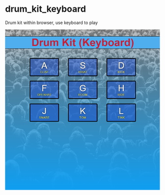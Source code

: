 # drum_kit_keyboard

Drum kit within browser, use keyboard to play

![Image of Drum Kit](https://github.com/michaeldrawe/drumkit_kit_keyboard/blob/master/DrumKitProject.png)
